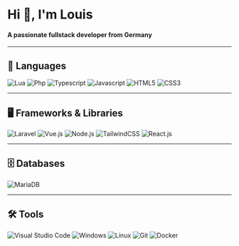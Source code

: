 <h1 align="left">Hi 👋, I'm Louis</h1>
<h4 align="left">A passionate fullstack developer from Germany</h4>

---

## 🔧 Languages
<p align="left">
  <img src="https://img.shields.io/badge/Lua-black?style=for-the-badge&logo=lua" alt="Lua">
  <img src="https://img.shields.io/badge/Php-black?style=for-the-badge&logo=php" alt="Php">
  <img src="https://img.shields.io/badge/Typescript-black?style=for-the-badge&logo=typescript" alt="Typescript">
  <img src="https://img.shields.io/badge/Javascript-black?style=for-the-badge&logo=javascript" alt="Javascript">
  <img src="https://img.shields.io/badge/HTML5-black?style=for-the-badge&logo=html5" alt="HTML5">
  <img src="https://img.shields.io/badge/CSS3-black?style=for-the-badge&logo=css3" alt="CSS3">
</p>

---

## 🖥️ Frameworks & Libraries
<p align="left">
  <img src="https://img.shields.io/badge/Laravel-black?style=for-the-badge&logo=laravel" alt="Laravel">
  <img src="https://img.shields.io/badge/Vue.js-black?style=for-the-badge&logo=vue.js" alt="Vue.js">
  <img src="https://img.shields.io/badge/Node.js-black?style=for-the-badge&logo=node.js" alt="Node.js">
  <img src="https://img.shields.io/badge/TailwindCSS-black?style=for-the-badge&logo=tailwindcss" alt="TailwindCSS">
  <img src="https://img.shields.io/badge/React-black?style=for-the-badge&logo=react" alt="React.js">
</p>

---

## 🗄️ Databases
<p align="left">
  <img src="https://img.shields.io/badge/MariaDB-black?style=for-the-badge&logo=mariadb" alt="MariaDB">
</p>

---

## 🛠️ Tools
<p align="left">
  <img src="https://img.shields.io/badge/Visual%20Studio%20Code-black?style=for-the-badge&logo=visual-studio-code" alt="Visual Studio Code">
  <img src="https://img.shields.io/badge/Windows-black?style=for-the-badge&logo=windows" alt="Windows">
  <img src="https://img.shields.io/badge/Linux-black?style=for-the-badge&logo=linux" alt="Linux">
  <img src="https://img.shields.io/badge/Git-black?style=for-the-badge&logo=git" alt="Git">
  <img src="https://img.shields.io/badge/Docker-black?style=for-the-badge&logo=docker" alt="Docker">
</p>
